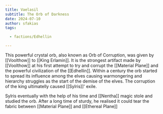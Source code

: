 ```yaml
---
title: Vaelasil
subtitle: The Orb of Darkness
date: 2024-07-10
author: sfakias
tags:

  - factions/Edhellin

---
```


This powerful crystal orb, also known as Orb of Corruption, was given by [[Voolthow]] to [[King Erlamin]]. It is the strongest artifact made by [[Voolthow]] at his first attempt to try and corrupt the [[Material Plane]] and the powerful civilization of the [[Edhellin]]. Within a century the orb started to spread its influence among the elves causing warmongering and hierarchy struggles as the start of the demise of the elves. The corruption of the king ultimatelly caused [[Sylris]]' exile.

Sylris eventually with the help of his time and [[Nentha]] magic stole and studied the orb. After a long time of sturdy, he realised it could tear the fabric between [[Material Plane]] and [[Ethereal Plane]]